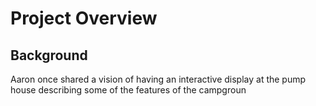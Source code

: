 # Project Overview

## Background

Aaron once shared a vision of having an interactive display at the pump house describing some of the features of the campgroun
